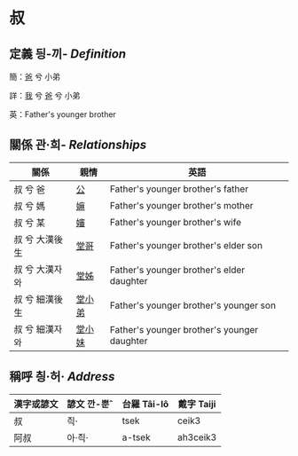 # 叔
## 定義 딍-끼- _Definition_
簡：[爸](member2.md) 兮 小弟

詳：[我](member1.md) 兮 [爸](member2.md) 兮 小弟

英：Father's younger brother

## 關係 관·희- _Relationships_

關係 | 親情 | 英語
--- | --- | --- 
叔 兮 爸 | [公](member8.md) | Father's younger brother's father
叔 兮 媽 | [嫲](member9.md) | Father's younger brother's mother
叔 兮 某 | [嬸](member34.md) | Father's younger brother's wife
叔 兮 大漢後生 | [堂哥](member73.md) | Father's younger brother's elder son
叔 兮 大漢자와 | [堂姊](member74.md) | Father's younger brother's elder daughter
叔 兮 細漢後生 | [堂小弟](member75.md) | Father's younger brother's younger son
叔 兮 細漢자와 | [堂小妹](member76.md) | Father's younger brother's younger daughter


## 稱呼 칑·허· _Address_

漢字或諺文 | 諺文 깐-뿐ˆ | 台羅 Tâi-lô | 戴字 Taiji
--- | --- | --- | --- 
叔 | 즥· | tsek | ceik3 
阿叔 | 아·즥· | a-tsek | ah3ceik3 

